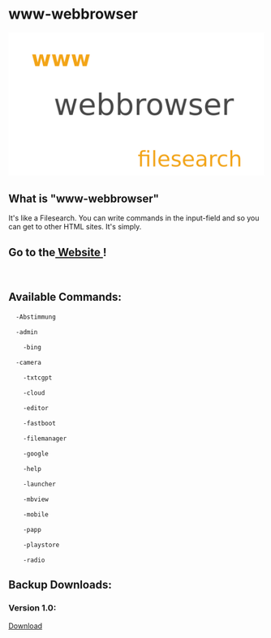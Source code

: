 # www-webbrowser
<img src=".pictures/www-webbrowser.png">

## What is "www-webbrowser"
It's like a Filesearch. You can write commands in the input-field and so you can get to other HTML sites. It's simply.

<h2> Go to the<a href="https://n-km.github.io/www-webbrowser/22-gg/"> Website </a>!</h2>
<br>
<h2>Available Commands:</h2>
      
      -Abstimmung
<p></p>
      
      -admin
      
<p></p>

        -bing

<p></p>
      
      -camera

<p></p>

        -txtcgpt

<p></p>
        
        -cloud

<p></p>
       
        -editor

<p></p>
       
        -fastboot

<p></p>
       
        -filemanager

<p></p>

        -google

<p></p>
      
        -help

<p></p>
     
        -launcher

<p></p>
       
        -mbview

<p></p>
      
        -mobile

<p></p>
       
        -papp

<p></p>
      
        -playstore
<p></p>

        -radio
      
<h2>Backup Downloads:</h2>
<h3>Version 1.0:</h3>
<a href="https://raw.githubusercontent.com/n-km/www-webbrowser/main/.backups/v.1.0.zip">Download</a>